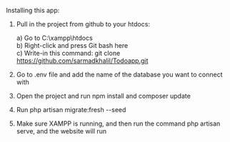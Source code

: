 Installing this app:

1) Pull in the project from github to your htdocs:

    a) Go to C:\xampp\htdocs<br>
    b) Right-click and press Git bash here<br>
    c) Write-in this command:
        git clone https://github.com/sarmadkhalil/Todoapp.git

2) Go to .env file and add the name of the database you want to connect with

3) Open the project and run npm install and composer update

4) Run php artisan migrate:fresh --seed

5) Make sure XAMPP is running, and then run the command php artisan serve, and the website will run
